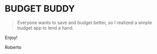 # BUDGET BUDDY
> Everyone wants to save and budget better, so I realized a simple budget app to lend a hand.

Enjoy!

Roberto
